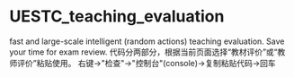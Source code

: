 # UESTC_teaching_evaluation
fast and large-scale intelligent (random actions) teaching evaluation. Save your time for exam review.
代码分两部分，根据当前页面选择“教材评价”或“教师评价”粘贴使用。
右键->"检查"->"控制台"(console)->复制粘贴代码->回车
